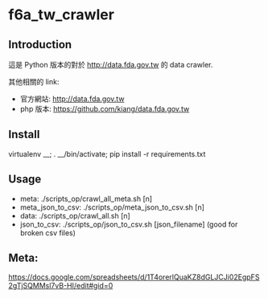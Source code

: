f6a_tw_crawler
================

Introduction
-----
這是 Python 版本的對於 http://data.fda.gov.tw 的 data crawler.

其他相關的 link:
* 官方網站: http://data.fda.gov.tw
* php 版本: https://github.com/kiang/data.fda.gov.tw

Install
-----
virtualenv __; . __/bin/activate; pip install -r requirements.txt

Usage
-----
* meta: ./scripts_op/crawl_all_meta.sh [n]
* meta_json_to_csv: ./scripts_op/meta_json_to_csv.sh [n]
* data: ./scripts_op/crawl_all.sh [n]
* json_to_csv: ./scripts_op/json_to_csv.sh [json_filename] (good for broken csv files)

Meta:
-----
https://docs.google.com/spreadsheets/d/1T4orerlQuaKZ8dGLJCJi02EgpFS2gTjSQMMsl7vB-HI/edit#gid=0
